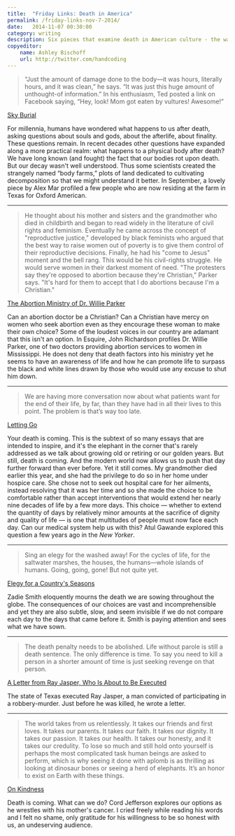 ```yaml
---
title:  "Friday Links: Death in America"
permalink: /friday-links-nov-7-2014/
date:   2014-11-07 00:30:00
category: writing
description: Six pieces that examine death in American culture - the ways we fear it, embrace it, and our ongoing struggles with its inevitability.
copyeditor:
    name: Ashley Bischoff
    url: http://twitter.com/handcoding
---
```


> “Just the amount of damage done to the body—it was hours, literally hours, and it was clean,” he says. “It was just this huge amount of unthought-of information.” In his enthusiasm, Ted posted a link on Facebook saying, “Hey, look! Mom got eaten by vultures! Awesome!”

[Sky Burial](http://www.oxfordamerican.org/articles/2014/sep/08/issue-86-sky-burial/)

For millennia, humans have wondered what happens to us after death, asking questions about souls and gods, about the afterlife, about finality. These questions remain. In recent decades other questions have expanded along a more practical realm: what happens to a physical body after death? We have long known (and fought) the fact that our bodies rot upon death. But our decay wasn't well understood. Thus some scientists created the strangely named “body farms,” plots of land dedicated to cultivating decomposition so that we might understand it better. In September, a lovely piece by Alex Mar profiled a few people who are now residing at the farm in Texas for Oxford American.

<hr/>

> He thought about his mother and sisters and the grandmother who died in childbirth and began to read widely in the literature of civil rights and feminism. Eventually he came across the concept of "reproductive justice," developed by black feminists who argued that the best way to raise women out of poverty is to give them control of their reproductive decisions. Finally, he had his "come to Jesus" moment and the bell rang. This would be his civil-rights struggle. He would serve women in their darkest moment of need. "The protesters say they're opposed to abortion because they're Christian," Parker says. "It's hard for them to accept that I do abortions because I'm a Christian."

[The Abortion Ministry of Dr. Willie Parker](http://www.esquire.com/features/abortion-ministry-of-dr-willie-parker-0914)

Can an abortion doctor be a Christian? Can a Christian have mercy on women who seek abortion even as they encourage these woman to make their own choice? Some of the loudest voices in our country are adamant that this isn't an option. In Esquire, John Richardson profiles Dr. Willie Parker, one of two doctors providing abortion services to women in Mississippi. He does not deny that death factors into his ministry yet he seems to have an awareness of life and how he can promote life to surpass the black and white lines drawn by those who would use any excuse to shut him down.

<hr/>

>  We are having more conversation now about what patients want for the end of their life, by far, than they have had in all their lives to this point. The problem is that’s way too late.

[Letting Go](http://www.newyorker.com/magazine/2010/08/02/letting-go-2)

Your death is coming. This is the subtext of so many essays that are intended to inspire, and it's the elephant in the corner that's rarely addressed as we talk about growing old or retiring or our golden years. But still, death is coming. And the modern world now allows us to push that day further forward than ever before. Yet it still comes. My grandmother died earlier this year, and she had the privilege to do so in her home under hospice care. She chose not to seek out hospital care for her ailments, instead resolving that it was her time and so she made the choice to be comfortable rather than accept interventions that would extend her nearly nine decades of life by a few more days. This choice — whether to extend the quantity of days by relatively minor amounts at the sacrifice of dignity and quality of life — is one that multitudes of people must now face each day. Can our medical system help us with this? Atul Gawande explored this question a few years ago in the _New Yorker_.

<hr/>

> Sing an elegy for the washed away! For the cycles of life, for the saltwater marshes, the houses, the humans—whole islands of humans. Going, going, gone! But not quite yet.

[Elegy for a Country's Seasons](http://www.nybooks.com/articles/archives/2014/apr/03/elegy-countrys-seasons/)

Zadie Smith eloquently mourns the death we are sowing throughout the globe. The consequences of our choices are vast and incomprehensible and yet they are also subtle, slow, and seem invisible if we do not compare each day to the days that came before it. Smith is paying attention and sees what we have sown.

<hr/>

>  The death penalty needs to be abolished. Life without parole is still a death sentence. The only difference is time. To say you need to kill a person in a shorter amount of time is just seeking revenge on that person.

[A Letter from Ray Jasper, Who Is About to Be Executed](http://gawker.com/a-letter-from-ray-jasper-who-is-about-to-be-executed-1536073598)

The state of Texas executed Ray Jasper, a man convicted of participating in a robbery-murder. Just before he was killed, he wrote a letter.

<hr/>

>  The world takes from us relentlessly. It takes our friends and first loves. It takes our parents. It takes our faith. It takes our dignity. It takes our passion. It takes our health. It takes our honesty, and it takes our credulity. To lose so much and still hold onto yourself is perhaps the most complicated task human beings are asked to perform, which is why seeing it done with aplomb is as thrilling as looking at dinosaur bones or seeing a herd of elephants. It’s an honor to exist on Earth with these things.

[On Kindness](https://medium.com/matter/on-kindness-819ce388f976)

Death is coming. What can we do? Cord Jefferson explores our options as he wrestles with his mother's cancer. I cried freely while reading his words and I felt no shame, only gratitude for his willingness to be so honest with us, an undeserving audience.
